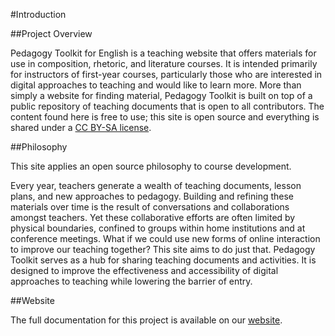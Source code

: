 #Introduction

##Project Overview

Pedagogy Toolkit for English is a teaching website that offers materials for use in composition, rhetoric, and literature courses. It is intended primarily for instructors of first-year courses, particularly those who are interested in digital approaches to teaching and would like to learn more. More than simply a website for finding material, Pedagogy Toolkit is built on top of a public repository of teaching documents that is open to all contributors. The content found here is free to use; this site is open source and everything is shared under a [CC BY-SA license](http://creativecommons.org/licenses/by-sa/3.0/deed.en_US).

##Philosophy

This site applies an open source philosophy to course development.

Every year, teachers generate a wealth of teaching documents, lesson plans, and new approaches to pedagogy. Building and refining these materials over time is the result of conversations and collaborations amongst teachers. Yet these collaborative efforts are often limited by physical boundaries, confined to groups within home institutions and at conference meetings. What if we could use new forms of online interaction to improve our teaching together? This site aims to do just that. Pedagogy Toolkit serves as a hub for sharing teaching documents and activities. It is designed to improve the effectiveness and accessibility of digital approaches to teaching while lowering the barrier of entry.

##Website

The full documentation for this project is available on our [website](http://axchristie.github.io/test/documentation/documentation.html).
